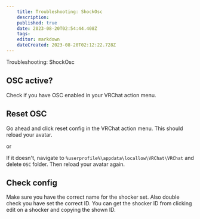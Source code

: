 ```yaml
---
    title: Troubleshooting: ShockOsc
    description: 
    published: true
    date: 2023-08-20T02:54:44.408Z
    tags: 
    editor: markdown
    dateCreated: 2023-08-20T02:12:22.728Z
---
```


Troubleshooting: ShockOsc

## OSC active?

Check if you have OSC enabled in your VRChat action menu.

## Reset OSC

Go ahead and click reset config in the VRChat action menu. This should reload your avatar.

or

If it doesn't, navigate to `%userprofile%\appdata\locallow\VRChat\VRChat` and delete `OSC` folder.
Then reload your avatar again.

## Check config

Make sure you have the correct name for the shocker set. Also double check you have set the correct ID.
You can get the shocker ID from clicking edit on a shocker and copying the shown ID.
